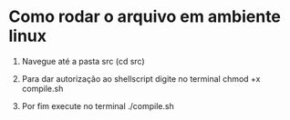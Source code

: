 # Como rodar o arquivo em ambiente linux

1. Navegue até a pasta src (cd src)

2. Para dar autorização ao shellscript digite no terminal chmod +x compile.sh 

3. Por fim execute no terminal ./compile.sh


